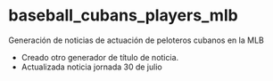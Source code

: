 # baseball_cubans_players_mlb

Generación de noticias de actuación de peloteros cubanos en la MLB
- Creado otro generador de título de noticia.
- Actualizada noticia jornada 30 de julio
